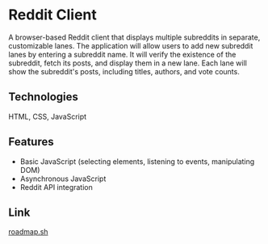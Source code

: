 # Reddit Client

A browser-based Reddit client that displays multiple subreddits in separate, customizable lanes. The application will allow users to add new subreddit lanes by entering a subreddit name. It will verify the existence of the subreddit, fetch its posts, and display them in a new lane. Each lane will show the subreddit's posts, including titles, authors, and vote counts.

## Technologies

HTML, CSS, JavaScript

## Features

- Basic JavaScript (selecting elements, listening to events, manipulating DOM)
- Asynchronous JavaScript
- Reddit API integration

## Link

[roadmap.sh](https://roadmap.sh/projects/reddit-client)
